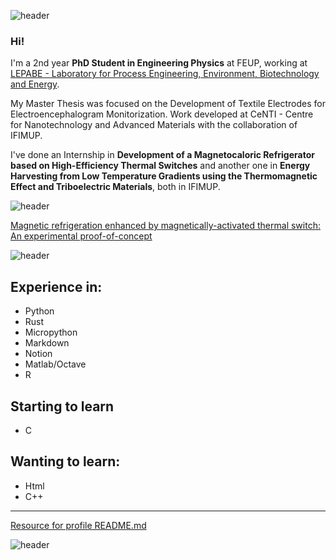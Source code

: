 ![header](https://capsule-render.vercel.app/api?type=waving&color=6495ED&height=200&section=header&text=About%20me&fontSize=90&fontColor=FFFFFF&fontAlign=30)
### Hi!

I'm a 2nd year **PhD Student in Engineering Physics** at FEUP, working at [LEPABE - Laboratory for Process Engineering, Environment, Biotechnology and Energy](https://lepabe.fe.up.pt/phd-students.html).

My Master Thesis was focused on the Development of Textile Electrodes for Electroencephalogram Monitorization. Work developed at CeNTI - Centre for Nanotechnology and Advanced Materials with the collaboration of IFIMUP.

I've done an Internship in **Development of a Magnetocaloric Refrigerator based on High-Efficiency Thermal Switches** and another one in **Energy Harvesting from Low Temperature Gradients using the Thermomagnetic Effect and Triboelectric Materials**, both in IFIMUP.

![header](https://capsule-render.vercel.app/api?type=soft&color=aac5f5&height=70&section=header&animation=twinkling&text=Research&fontSize=30&fontAlign=10&fontColor=FFFFFF)

[Magnetic refrigeration enhanced by magnetically-activated thermal switch: An experimental proof-of-concept](https://doi.org/10.1016/j.ijrefrig.2024.04.018)

![header](https://capsule-render.vercel.app/api?type=soft&color=aac5f5&height=70&section=header&animation=twinkling&text=Languages&fontSize=30&fontAlign=10&fontColor=FFFFFF)

## Experience in:
- Python
- Rust
- Micropython
- Markdown
- Notion
- Matlab/Octave
- R

## Starting to learn
- C

## Wanting to learn:
- Html
- C++
___
[Resource for profile README.md](https://github.com/kyechan99/capsule-render)

![header](https://capsule-render.vercel.app/api?type=waving&color=6495ED&height=100&section=footer&fontSize=90&fontColor=FFFFFF)
